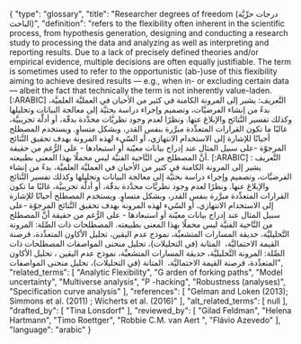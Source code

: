 {
    "type": "glossary",
    "title": "Researcher degrees of freedom (درجات حرِّيَّة الباحث)",
    "definition": "refers to the flexibility often inherent in the scientific process, from hypothesis generation, designing and conducting a research study to processing the data and analyzing as well as interpreting and reporting results. Due to a lack of precisely defined theories and/or empirical evidence, multiple decisions are often equally justifiable. The term is sometimes used to refer to the opportunistic (ab-)use of this flexibility aiming to achieve desired results — e.g., when in- or excluding certain data — albeit the fact that technically the term is not inherently value-laden. [:ARABIC] التَّعريف: يشير إلى المرونة الكامنة في كثير من الأحيان في العمليَّة العلميَّة، بدءً من إنشاء الفرضيَّات، وتصميم وإجراء دراسة بحثيَّة إلى معالجة البيانات وتحليلها وكذلك تفسير النَّتائج والإبلاغ عنها. ونظرًا لعدم وجود نظريَّات محدَّدة بدقّة، أو أدلَّة تجريبيَّة، غالبًا ما تكون القرارات المتعدِّدة مبرَّرة بنفس القدر، وبشكل متساوٍ. ويستخدم المصطلح أحيانًا للإشارة إلى الاستخدام الانتهازي، أو السّيء لهذه المرونة بهدف تحقيق النَّتائج المرجوّة -على سبيل المثال عند إدراج بيانات معيّنة أو استبعادها - على الرُّغم من حقيقة أنَّ المصطلح من النَّاحية الفنيَّة ليس محملًا بهذا المعنى بطبيعته. [:ARABIC] التَّعريف : يشير إلى المرونة الكامنة في كثير من الأحيان في العمليَّة العلميَّة، بدءً من إنشاء الفرضيَّات، وتصميم وإجراء دراسة بحثيَّة إلى معالجة البيانات وتحليلها وكذلك تفسير النَّتائج والإبلاغ عنها. ونظرًا لعدم وجود نظريَّات محدَّدة بدقّة، أو أدلَّة تجريبيَّة، غالبًا ما تكون القرارات المتعدِّدة مبرَّرة بنفس القدر، وبشكل متساوٍ. ويستخدم المصطلح أحيانًا للإشارة إلى الاستخدام الانتهازي، أو السّيء لهذه المرونة بهدف تحقيق النَّتائج المرجوّة -على سبيل المثال عند إدراج بيانات معيّنة أو استبعادها - على الرُّغم من حقيقة أنَّ المصطلح من النَّاحية الفنيَّة ليس محملًا بهذا المعنى بطبيعته. المصطلحات ذات الصِّلة: المرونة التَّحليليَّة، حديقة المسارات المتشعبِّة، نموذج عدم اليقين، تحليل الأكاون المتعدِّدة، قرصنة القيمة الاحتماليَّة،  المتانة (في التحليلات)، تحليل منحنى المواصفات المصطلحات ذات الصِّلة: المرونة التَّحليليَّة، حديقة المسارات المتشعبِّة، نموذج عدم اليقين ، تحليل الأكاون المتعدِّدة، قرصنة القيمة الاحتماليَّة،  المتانة (في التحليلات)، تحليل منحنى المواصفات",
    "related_terms": [
        "Analytic Flexibility",
        "G arden of forking paths",
        "Model uncertainty",
        "Multiverse analysis",
        "P -hacking",
        "Robustness (analyses)",
        "Specification curve analysis"
    ],
    "references": [
        "Gelman and Loken (2013); Simmons et al. (2011) ; Wicherts et al. (2016)"
    ],
    "alt_related_terms": [
        null
    ],
    "drafted_by": [
        "Tina Lonsdorf"
    ],
    "reviewed_by": [
        "Gilad Feldman",
        "Helena Hartmann",
        "Timo Roettger",
        "Robbie C.M. van Aert ",
        "Flávio Azevedo"
    ],
    "language": "arabic"
}